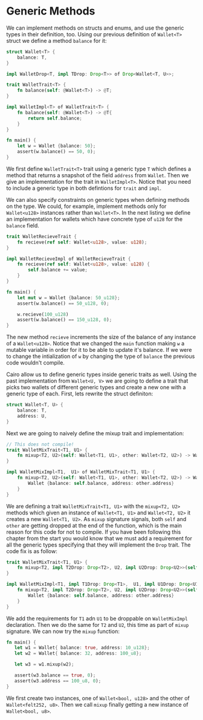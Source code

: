 # Generic Methods

We can implement methods on structs and enums, and use the generic types in their definition, too. Using our previous definition of `Wallet<T>` struct we define a method `balance` for it:

```rust
struct Wallet<T> {
    balance: T,
}

impl WalletDrop<T, impl TDrop: Drop<T>> of Drop<Wallet<T, U>>;

trait WalletTrait<T> {
    fn balance(self: @Wallet<T>) -> @T;
}

impl WalletImpl<T> of WalletTrait<T> {
    fn balance(self: @Wallet<T>) -> @T{
        return self.balance;
    }
}

fn main() {
    let w = Wallet {balance: 50};
    assert(w.balance() == 50, 0);
}
```

We first define `WalletTrait<T>` trait using a generic type `T` which defines a method that returns a snapshot of the field `address` from `Wallet`. Then we give an implementation for the trait in `WalletImpl<T>`. Notice that you need to include a generic type in both defintions for `trait` and `impl`.

We can also specify constraints on generic types when defining methods on the type. We could, for example, implement methods only for `Wallet<u128>` instances rather than `Wallet<T>`. In the next listing we define an implementation for wallets which have concrete type of `u128` for the `balance` field.

```rust
trait WalletRecieveTrait {
    fn recieve(ref self: Wallet<u128>, value: u128);
}

impl WalletRecieveImpl of WalletRecieveTrait {
    fn recieve(ref self: Wallet<u128>, value: u128) {
        self.balance += value;
    }
}

fn main() {
    let mut w = Wallet {balance: 50_u128};
    assert(w.balance() == 50_u128, 0);

    w.recieve(100_u128)
    assert(w.balance() == 150_u128, 0);
}
```

The new method `recieve` increments the size of the balance of any instance of a `Wallet<u128>`. Notice that we changed the `main` function making `w` a mutable variable in order for it to be able to update it's balance. If we were to change the intialization of `w` by changing the type of `balance` the previous code wouldn't compile.

Cairo allow us to define generic types inside generic traits as well. Using the past implementation from `Wallet<U, V>` we are going to define a trait that picks two wallets of different generic types and create a new one with a generic type of each. First, lets rewrite the struct definiton:

```rust
struct Wallet<T, U> {
    balance: T,
    address: U,
}
```

Next we are going to naively define the mixup trait and implementation:

```rust
// This does not compile!
trait WalletMixTrait<T1, U1> {
    fn mixup<T2, U2>(self: Wallet<T1, U1>, other: Wallet<T2, U2>) -> Wallet<T1, U2>;
}

impl WalletMixImpl<T1,  U1> of WalletMixTrait<T1, U1> {
    fn mixup<T2, U2>(self: Wallet<T1, U1>, other: Wallet<T2, U2>) -> Wallet<T1, U2> {
        Wallet {balance: self.balance, address: other.address}
    }
}
```

We are defining a trait `WalletMixTrait<T1, U1>` with the `mixup<T2, U2>` methods which given an instance of `Wallet<T1, U1>` and `Wallet<T2, U2>` it creates a new `Wallet<T1, U2>`. As `mixup` signature signals, both `self` and `other` are getting dropped at the end of the function, which is the main reason for this code for not to compile. If you have been following this chapter from the start you would know that we must add a requirement for all the generic types specifying that they will implement the `Drop` trait. The code fix is as follow:

```rust
trait WalletMixTrait<T1, U1> {
    fn mixup<T2, impl T2Drop: Drop<T2>, U2, impl U2Drop: Drop<U2>>(self: Wallet<T1, U1>, other: Wallet<T2, U2>) -> Wallet<T1, U2>;
}

impl WalletMixImpl<T1, impl T1Drop: Drop<T1>,  U1, impl U1Drop: Drop<U1>> of WalletMixTrait<T1, U1> {
    fn mixup<T2, impl T2Drop: Drop<T2>, U2, impl U2Drop: Drop<U2>>(self: Wallet<T1, U1>, other: Wallet<T2, U2>) -> Wallet<T1, U2> {
        Wallet {balance: self.balance, address: other.address}
    }
}
```

We add the requirements for `T1` adn `U1` to be droppable on `WalletMixImpl` declaration. Then we do the same for `T2` and `U2`, this time as part of `mixup` signature. We can now try the `mixup` function:

```rs
fn main() {
   let w1 = Wallet{ balance: true, address: 10_u128};
   let w2 = Wallet{ balance: 32, address: 100_u8};

   let w3 = w1.mixup(w2);

   assert(w3.balance == true, 0);
   assert(w3.address == 100_u8, 0);
}
```

We first create two instances, one of `Wallet<bool, u128>` and the other of `Wallet<felt252, u8>`. Then we call `mixup` finally getting a new instance of `Wallet<bool, u8>`.
